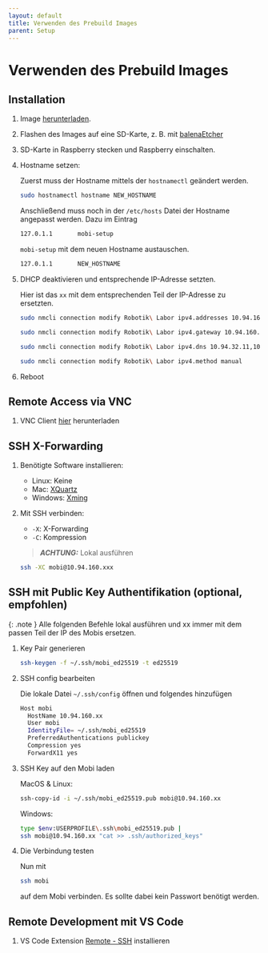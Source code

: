 ```yaml
---
layout: default
title: Verwenden des Prebuild Images
parent: Setup
---
```


# Verwenden des Prebuild Images

## Installation

1. Image [herunterladen](https://fhwiener.sharepoint.com/:u:/s/BACMobi_cloud/EUx3iKcWVMNDpjr2bIcfgwEBm7VD3D7REHhsJGJzlkuGvg?e=ff3PBE).
2. Flashen des Images auf eine SD-Karte, z. B. mit [balenaEtcher](https://www.balena.io/etcher)
3. SD-Karte in Raspberry stecken und Raspberry einschalten.
4. Hostname setzen:

   Zuerst muss der Hostname mittels der `hostnamectl` geändert werden.

   ```bash
   sudo hostnamectl hostname NEW_HOSTNAME
   ```

   Anschließend muss noch in der `/etc/hosts` Datei der Hostname angepasst werden.
   Dazu im Eintrag

   ```bash
   127.0.1.1       mobi-setup
   ```

   `mobi-setup` mit dem neuen Hostname austauschen.

   ```bash
   127.0.1.1       NEW_HOSTNAME
   ```

5. DHCP deaktivieren und entsprechende IP-Adresse setzten.

   Hier ist das `xx` mit dem entsprechenden Teil der IP-Adresse zu ersetzten.

   ```bash
   sudo nmcli connection modify Robotik\ Labor ipv4.addresses 10.94.160.xx/24
   ```

    ```bash
   sudo nmcli connection modify Robotik\ Labor ipv4.gateway 10.94.160.1
   ```

   ```bash
   sudo nmcli connection modify Robotik\ Labor ipv4.dns 10.94.32.11,10.30.0.11,10.30.0.12
   ```

   ```bash
   sudo nmcli connection modify Robotik\ Labor ipv4.method manual
   ```

6. Reboot

## Remote Access via VNC

1. VNC Client [hier](https://www.realvnc.com/en/connect/download/viewer/) herunterladen

## SSH X-Forwarding

1. Benötigte Software installieren:

   - Linux: Keine
   - Mac: [XQuartz](https://www.xquartz.org)
   - Windows: [Xming](https://www.straightrunning.com/XmingNotes/)

2. Mit SSH verbinden:

   - `-X`: X-Forwarding
   - `-C`: Kompression

   > **_ACHTUNG:_** Lokal ausführen

   ```bash
   ssh -XC mobi@10.94.160.xxx
   ```

## SSH mit Public Key Authentifikation (optional, empfohlen)

{: .note }
Alle folgenden Befehle lokal ausführen und xx immer mit dem passen Teil der IP des Mobis ersetzen.

1. Key Pair generieren

   ```bash
   ssh-keygen -f ~/.ssh/mobi_ed25519 -t ed25519
   ```

2. SSH config bearbeiten

   Die lokale Datei ``~/.ssh/config`` öffnen und folgendes hinzufügen

   ```bash
   Host mobi
     HostName 10.94.160.xx
     User mobi
     IdentityFile= ~/.ssh/mobi_ed25519
     PreferredAuthentications publickey
     Compression yes
     ForwardX11 yes
   ```

3. SSH Key auf den Mobi laden
  
      MacOS & Linux:

      ```bash
      ssh-copy-id -i ~/.ssh/mobi_ed25519.pub mobi@10.94.160.xx
      ```

      Windows:

      ```bash
      type $env:USERPROFILE\.ssh\mobi_ed25519.pub | 
      ssh mobi@10.94.160.xx "cat >> .ssh/authorized_keys"
      ```
  
4. Die Verbindung testen

   Nun mit

   ```bash
   ssh mobi
   ```

   auf dem Mobi verbinden. Es sollte dabei kein Passwort benötigt werden.

## Remote Development mit VS Code

1. VS Code Extension [Remote - SSH](https://marketplace.visualstudio.com/items?itemName=ms-vscode-remote.remote-ssh) installieren